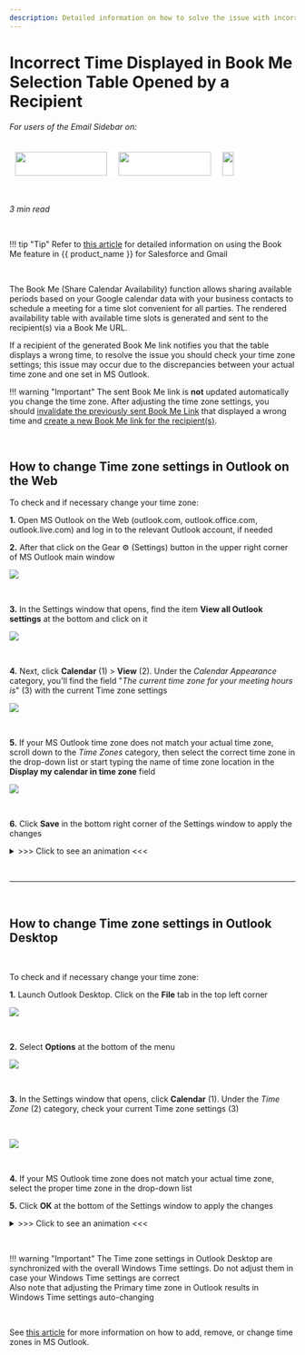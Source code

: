 ```yaml
---
description: Detailed information on how to solve the issue with incorrect time displayed in Book Me selection table when opened by a recipient
---
```

# Incorrect Time Displayed in Book Me Selection Table Opened by a Recipient  
  

<i>For users of the Email Sidebar on:</i><br><br>
<div class="container" style="display: inline-block; height: 42px; width: 162px; padding: 5px 10px; background-color: #fff;"><img src="https://revenuegrid.com/revenue-inbox/wp-content/uploads/Exchange1.svg" style="height: 100%; object-fit: contain; vertical-align: middle;"></div><div class="container" style="display: inline-block; height: 42px; width: 163px; padding: 5px 10px; background-color: #fff;"><img src="https://revenuegrid.com/revenue-inbox/wp-content/uploads/Office365.svg" style="height: 100%; object-fit: contain; vertical-align: middle;"></div><div class="container" style="display: inline-block; height: 42px; width: auto; padding: 5px 10px; background-color: #fff;"><img src="https://smartcloudconnect.io/wp-content/uploads/2021/08/logo-Gmail.jpg" style="height: 100%; object-fit: contain; vertical-align: middle;"></div> 

&nbsp;

*3 min read*  

<!-- ShareThis BEGIN --> 
<div class="addthis_inline_share_toolbox"></div>
<!-- End ShareThis --> 

&nbsp;

!!! tip "Tip"
    Refer to [this article]( ../Sharing-Calendar-Availability-(Adaptive-view)/) for detailed information on using the Book Me feature in {{ product_name }} for Salesforce and Gmail  

&nbsp;

The Book Me (Share Calendar Availability) function allows sharing available periods based on your Google calendar data with your business contacts to schedule a meeting for a time slot convenient for all parties. The rendered availability table with available time slots is generated and sent to the recipient(s) via a Book Me URL.    

If a recipient of the generated Book Me link notifies you that the table displays a wrong time, to resolve the issue you should check your time zone settings; this issue may occur due to the discrepancies between your actual time zone and one set in MS Outlook.    

!!! warning "Important"
    The sent Book Me link is **not** updated automatically you change the time zone. After adjusting the time zone settings, you should [invalidate the previously sent Book Me Link](../Invalidate-Book-Me/) that displayed a wrong time and [create a new Book Me link for the recipient(s)](../Sharing-Calendar-Availability-%28Adaptive-view%29/#to_initiate_a_meeting_by_sharing_your_availability_periods_with_business_contacts).    

&nbsp;

## How to change Time zone settings in Outlook on the Web

To check and if necessary change your time zone:    

**1\.**	Open MS Outlook on the Web (outlook.com, outlook.office.com, outlook.live.com) and log in to the relevant Outlook account, if needed    

**2\.**	After that click on the Gear ⚙ (Settings) button in the upper right corner of MS Outlook main window  

![](../assets/images/Using-SmartCloud-Connect/How-To-s/Troubleshooting/Book-Me-Link-Time-Zone/time_zone_owa_1.png)    

&nbsp;

**3\.**	In the Settings window that opens, find the item **View all Outlook settings** at the bottom and click on it    

<p><img src="..\..\assets\images\Using-SmartCloud-Connect\How-To-s\Troubleshooting\Book-Me-Link-Time-Zone\time_zone_owa_2.png" class="minimized"></p>

&nbsp;

**4\.** Next, click **Calendar** (1) > **View** (2). Under the *Calendar Appearance* category, you'll find the field "*The current time zone for your meeting hours is*" (3) with the current Time zone settings  

<p><img src="..\..\assets\images\Using-SmartCloud-Connect\How-To-s\Troubleshooting\Book-Me-Link-Time-Zone\time_zone_owa_3.png" class="minimized"></p>

&nbsp;

**5\.** If your MS Outlook time zone does not match your actual time zone, scroll down to the *Time Zones* category, then select the correct time zone in the drop-down list or start typing the name of time zone location in the **Display my calendar in time zone** field    

<p><img src="..\..\assets\images\Using-SmartCloud-Connect\How-To-s\Troubleshooting\Book-Me-Link-Time-Zone\time_zone_owa_4.png" class="minimized"></p>

&nbsp;

**6\.** Click **Save** in the bottom right corner of the Settings window to apply the changes

<details><summary> >>> Click to see an animation <<< </summary>
<p><img src="..\..\assets\images\Using-SmartCloud-Connect\How-To-s\Troubleshooting\Book-Me-Link-Time-Zone\time-zone-owa.gif" class="minimized">
</p></details>

&nbsp;

* * *
&nbsp;  

## How to change Time zone settings in Outlook Desktop

&nbsp;

To check and if necessary change your time zone:   

**1\.** Launch Outlook Desktop. Click on the **File** tab in the top left corner    

![](../assets/images/Using-SmartCloud-Connect/How-To-s/Troubleshooting/Book-Me-Link-Time-Zone/time_zone_desktop_1.png)    

&nbsp;

**2\.** Select **Options** at the bottom of the menu   

![](../assets/images/Using-SmartCloud-Connect/How-To-s/Troubleshooting/Book-Me-Link-Time-Zone/time_zone_desktop_2.png)  

&nbsp;

**3\.** In the Settings window that opens, click **Calendar** (1). Under the *Time Zone* (2) category, check your current Time zone settings (3)    

&nbsp;

<p><img src="..\..\assets\images\Using-SmartCloud-Connect\How-To-s\Troubleshooting\Book-Me-Link-Time-Zone\time_zone_desktop_3.png" class="minimized"></p>

&nbsp;

**4\.** If your MS Outlook time zone does not match your actual time zone, select the proper time zone in the drop-down list    

**5\.** Click **OK** at the bottom of the Settings window to apply the changes    

<details><summary> >>> Click to see an animation <<< </summary>
<p><img src="..\..\assets\images\Using-SmartCloud-Connect\How-To-s\Troubleshooting\Book-Me-Link-Time-Zone\time_zone_desktop.gif" class="minimized">
</p></details>

&nbsp;

!!! warning "Important"
    The Time zone settings in Outlook Desktop are synchronized with the overall Windows Time settings. Do not adjust them in case your Windows Time settings are correct   
    Also note that adjusting the Primary time zone in Outlook results in Windows Time settings auto-changing    

&nbsp;

See [this article]( https://support.microsoft.com/en-us/office/add-remove-or-change-time-zones-5ab3e10e-5a6c-46af-ab48-156fedf70c04#ID0EBBD=Windows_(newer_versions)) for more information on how to add, remove, or change time zones in MS Outlook.  

&nbsp;



&nbsp;  



&#160;
 &#160;


